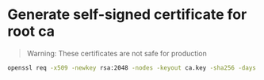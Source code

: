 # Generate self-signed certificate for root ca

> Warning: These certificates are not safe for production

```bash
openssl req -x509 -newkey rsa:2048 -nodes -keyout ca.key -sha256 -days 1825 -out ca.crt
```

